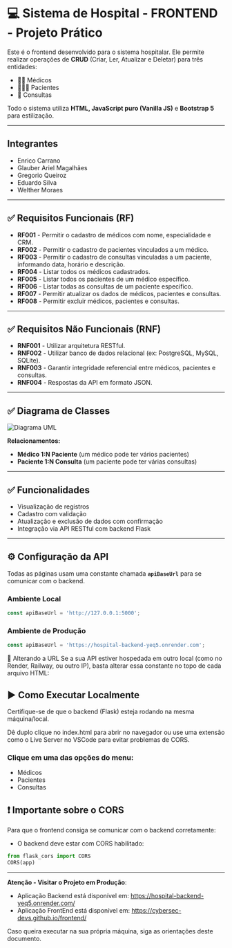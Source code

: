 # 💻 Sistema de Hospital - FRONTEND - Projeto Prático

Este é o frontend desenvolvido para o sistema hospitalar. Ele permite realizar operações de **CRUD** (Criar, Ler, Atualizar e Deletar) para três entidades:

- 👨‍⚕️ Médicos  
- 🧑‍🤝‍🧑 Pacientes  
- 📅 Consultas  

Todo o sistema utiliza **HTML, JavaScript puro (Vanilla JS)** e **Bootstrap 5** para estilização.

---
## Integrantes

- Enrico Carrano  
- Glauber Ariel Magalhães  
- Gregorio Queiroz  
- Eduardo Silva  
- Welther Moraes  

---

## ✅ Requisitos Funcionais (RF)

- **RF001** - Permitir o cadastro de médicos com nome, especialidade e CRM.  
- **RF002** - Permitir o cadastro de pacientes vinculados a um médico.  
- **RF003** - Permitir o cadastro de consultas vinculadas a um paciente, informando data, horário e descrição.  
- **RF004** - Listar todos os médicos cadastrados.  
- **RF005** - Listar todos os pacientes de um médico específico.  
- **RF006** - Listar todas as consultas de um paciente específico.  
- **RF007** - Permitir atualizar os dados de médicos, pacientes e consultas.  
- **RF008** - Permitir excluir médicos, pacientes e consultas.  

---

## ✅ Requisitos Não Funcionais (RNF)

- **RNF001** - Utilizar arquitetura RESTful.  
- **RNF002** - Utilizar banco de dados relacional (ex: PostgreSQL, MySQL, SQLite).  
- **RNF003** - Garantir integridade referencial entre médicos, pacientes e consultas.  
- **RNF004** - Respostas da API em formato JSON.  

---

## ✅ Diagrama de Classes

![Diagrama UML](../backend/Classe%20UML.png)

**Relacionamentos:**

- **Médico 1:N Paciente** (um médico pode ter vários pacientes)  
- **Paciente 1:N Consulta** (um paciente pode ter várias consultas)  

---

## ✅ Funcionalidades

- Visualização de registros
- Cadastro com validação
- Atualização e exclusão de dados com confirmação
- Integração via API RESTful com backend Flask

---

## ⚙️ Configuração da API

Todas as páginas usam uma constante chamada **`apiBaseUrl`** para se comunicar com o backend.

### Ambiente Local
```js
const apiBaseUrl = 'http://127.0.0.1:5000'; 
```

### Ambiente de Produção
```js
const apiBaseUrl = 'https://hospital-backend-yeq5.onrender.com';
```

📌 Alterando a URL
Se a sua API estiver hospedada em outro local (como no Render, Railway, ou outro IP), basta alterar essa constante no topo de cada arquivo HTML:


##  ▶️ Como Executar Localmente
Certifique-se de que o backend (Flask) esteja rodando na mesma máquina/local.

Dê duplo clique no index.html para abrir no navegador ou use uma extensão como o Live Server no VSCode para evitar problemas de CORS.

###  Clique em uma das opções do menu:
- Médicos
- Pacientes
- Consultas

## ❗ Importante sobre o CORS
Para que o frontend consiga se comunicar com o backend corretamente:
- O backend deve estar com CORS habilitado:

```python
from flask_cors import CORS
CORS(app)
```

---

**Atenção - Visitar o Projeto em Produção**: 

- Aplicação Backend está disponível em: <https://hospital-backend-yeq5.onrender.com/>
- Aplicação FrontEnd está disponível em: <https://cybersec-devs.github.io/frontend/>


Caso queira executar na sua própria máquina, siga as orientações deste documento.